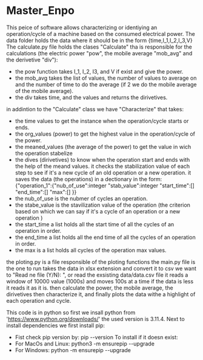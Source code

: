 # Master_Enpo
  This peice of software allows characterizing or identiying an operation/cycle of a machine based on the 
consumed electrical power.
  The data folder holds the data where it should be in the form {time,I_1,I_2,I_3,V}
  The calculate.py file holds the clases "Calculate" tha is responsible for the calculations (the electric power "pow",
the mobile average "mob_avg" and the derivetive "div"):
- the pow function takes I_1, I_2, I3, and V if exist and give the power.
- the mob_avg takes the list of values, the number of values to average on and the number of time to do the average
(if 2 we do the mobile average of the mobile average).
- the div takes time, and the values and returns the dirivetives.

in addintion to the "Calculate" class we have "Characterize" that takes:
- the time values to get the instance when the operation/cycle starts or ends.
- the org_values (power) to get the highest value in the operation/cycle of the power.
- the meaned_values (the average of the power) to get the value in wich the operation stabelize
- the dives (dirivetives) to know when the operation start and ends with the help of the meand values.
it checks the stabilization value of each step to see if it's a new cycle of an old operation or a new operation.
it saves the data (the operations) in a dectionary in the form:
{"operation_1":{"nub_of_use":integer
                "stab_value":integer
                "start_time":[]
                "end_time":[]
                "max":[]
                }}
- the nub_of_use is the nubmer of cycles an operation.
- the stabe_value is the stavilization value of the operation (the criterion based on which we can say if it's a cycle of
an operation or a new operation )
- the start_time a list holds all the start time of all the cycles of an operation in order.
- the end_time a list holds all the end time of all the cycles of an operation in order.
- the max is a list holds all cycles of the operation max values.

the ploting.py is a file responsible of the ploting functions
the main.py file is the one to run takes the data in xlsx extension and convert it to csv we want to "Read ne file (Y/N): ",
or read the exsisting data/data.csv file
it reads a window of 10000 value (1000s) and moves 100s at a time if the data is less it reads it as it is.
then calculate the power, the mobile average, the dirivetives then characterize it, and finally plots the data withe a highlight 
of each operation and cycle.

This code is in python so first we insall python from 'https://www.python.org/downloads/' the used version is 3.11.4.
Next to install dependencies we first install pip:
- Fist check pip version by: pip --version
To install if it doesn exist:
- For MacOs and Linux: python3 -m ensurepip --upgrade
- For Windows: python -m ensurepip --upgrade
